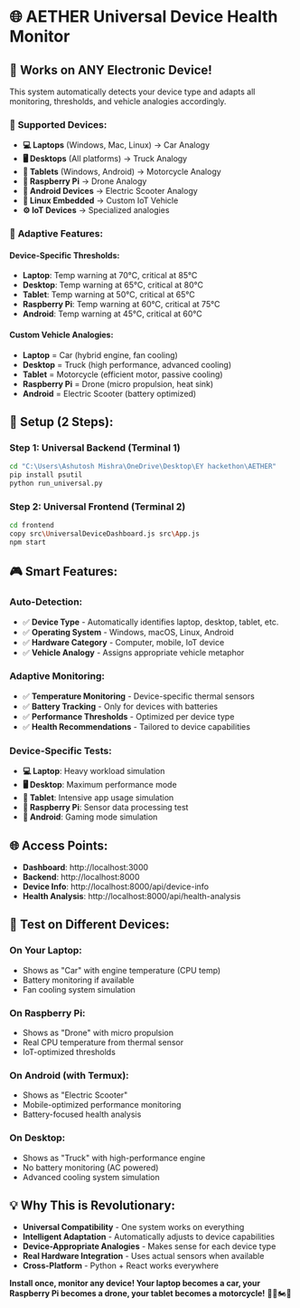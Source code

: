 # 🌐 AETHER Universal Device Health Monitor

## 🎯 **Works on ANY Electronic Device!**

This system automatically detects your device type and adapts all monitoring, thresholds, and vehicle analogies accordingly.

### 📱 **Supported Devices:**
- **💻 Laptops** (Windows, Mac, Linux) → Car Analogy
- **🖥️ Desktops** (All platforms) → Truck Analogy  
- **📱 Tablets** (Windows, Android) → Motorcycle Analogy
- **🤖 Raspberry Pi** → Drone Analogy
- **📱 Android Devices** → Electric Scooter Analogy
- **🐧 Linux Embedded** → Custom IoT Vehicle
- **⚙️ IoT Devices** → Specialized analogies

### 🔄 **Adaptive Features:**

#### **Device-Specific Thresholds:**
- **Laptop**: Temp warning at 70°C, critical at 85°C
- **Desktop**: Temp warning at 65°C, critical at 80°C  
- **Tablet**: Temp warning at 50°C, critical at 65°C
- **Raspberry Pi**: Temp warning at 60°C, critical at 75°C
- **Android**: Temp warning at 45°C, critical at 60°C

#### **Custom Vehicle Analogies:**
- **Laptop** = Car (hybrid engine, fan cooling)
- **Desktop** = Truck (high performance, advanced cooling)
- **Tablet** = Motorcycle (efficient motor, passive cooling)
- **Raspberry Pi** = Drone (micro propulsion, heat sink)
- **Android** = Electric Scooter (battery optimized)

## 🚀 **Setup (2 Steps):**

### **Step 1: Universal Backend (Terminal 1)**
```bash
cd "C:\Users\Ashutosh Mishra\OneDrive\Desktop\EY hackethon\AETHER"
pip install psutil
python run_universal.py
```

### **Step 2: Universal Frontend (Terminal 2)**
```bash
cd frontend
copy src\UniversalDeviceDashboard.js src\App.js
npm start
```

## 🎮 **Smart Features:**

### **Auto-Detection:**
- ✅ **Device Type** - Automatically identifies laptop, desktop, tablet, etc.
- ✅ **Operating System** - Windows, macOS, Linux, Android
- ✅ **Hardware Category** - Computer, mobile, IoT device
- ✅ **Vehicle Analogy** - Assigns appropriate vehicle metaphor

### **Adaptive Monitoring:**
- ✅ **Temperature Monitoring** - Device-specific thermal sensors
- ✅ **Battery Tracking** - Only for devices with batteries
- ✅ **Performance Thresholds** - Optimized per device type
- ✅ **Health Recommendations** - Tailored to device capabilities

### **Device-Specific Tests:**
- **💻 Laptop**: Heavy workload simulation
- **🖥️ Desktop**: Maximum performance mode
- **📱 Tablet**: Intensive app usage simulation  
- **🤖 Raspberry Pi**: Sensor data processing test
- **📱 Android**: Gaming mode simulation

## 🌐 **Access Points:**
- **Dashboard**: http://localhost:3000
- **Backend**: http://localhost:8000
- **Device Info**: http://localhost:8000/api/device-info
- **Health Analysis**: http://localhost:8000/api/health-analysis

## 🧪 **Test on Different Devices:**

### **On Your Laptop:**
- Shows as "Car" with engine temperature (CPU temp)
- Battery monitoring if available
- Fan cooling system simulation

### **On Raspberry Pi:**
- Shows as "Drone" with micro propulsion
- Real CPU temperature from thermal sensor
- IoT-optimized thresholds

### **On Android (with Termux):**
- Shows as "Electric Scooter"
- Mobile-optimized performance monitoring
- Battery-focused health analysis

### **On Desktop:**
- Shows as "Truck" with high-performance engine
- No battery monitoring (AC powered)
- Advanced cooling system simulation

## 💡 **Why This is Revolutionary:**
- **Universal Compatibility** - One system works on everything
- **Intelligent Adaptation** - Automatically adjusts to device capabilities
- **Device-Appropriate Analogies** - Makes sense for each device type
- **Real Hardware Integration** - Uses actual sensors when available
- **Cross-Platform** - Python + React works everywhere

**Install once, monitor any device! Your laptop becomes a car, your Raspberry Pi becomes a drone, your tablet becomes a motorcycle!** 🚗🚁🏍️📱